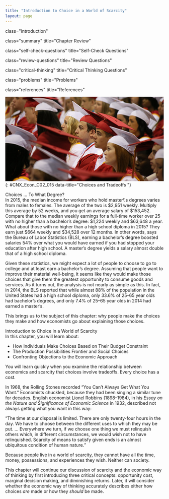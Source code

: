 ```yaml
---
title: "Introduction to Choice in a World of Scarcity"
layout: page
---
```



<cnx-pi data-type="cnx.flag.introduction"> class="introduction" </cnx-pi>

<cnx-pi data-type="cnx.eoc">class="summary" title="Chapter Review"</cnx-pi>

<cnx-pi data-type="cnx.eoc">class="self-check-questions" title="Self-Check Questions"</cnx-pi>

<cnx-pi data-type="cnx.eoc">class="review-questions" title="Review Questions"</cnx-pi>

<cnx-pi data-type="cnx.eoc">class="critical-thinking" title="Critical Thinking Questions"</cnx-pi>

<cnx-pi data-type="cnx.eoc">class="problems" title="Problems"</cnx-pi>

<cnx-pi data-type="cnx.eoc">class="references" title="References"</cnx-pi>

 ![This is a photograph of students at their high school graduation ceremony](../resources/CNX_Econ_C02_015.jpg "In general, the higher the degree, the higher the salary. So why aren&#x2019;t more people pursuing higher degrees? The short answer: choices and tradeoffs. (Credit: modification of work by &#x201C;Jim, the Photographer&#x201D;/Flickr Creative Commons)"){: #CNX_Econ_C02_015 data-title="Choices and Tradeoffs "}

<div data-type="note" class="economics bringhome" markdown="1">
<div data-type="title">
Choices ... To What Degree?
</div>
In 2015, the median income for workers who hold master\'s degrees varies from males to females. The average of the two is $2,951 weekly. Multiply this average by 52 weeks, and you get an average salary of $153,452. Compare that to the median weekly earnings for a full-time worker over 25 with no higher than a bachelor’s degree: $1,224 weekly and $63,648 a year. What about those with no higher than a high school diploma in 2015? They earn just $664 weekly and $34,528 over 12 months. In other words, says the Bureau of Labor Statistics (BLS), earning a bachelor’s degree boosted salaries 54% over what you would have earned if you had stopped your education after high school. A master’s degree yields a salary almost double that of a high school diploma.

Given these statistics, we might expect a lot of people to choose to go to college and at least earn a bachelor’s degree. Assuming that people want to improve their material well-being, it seems like they would make those choices that give them the greatest opportunity to consume goods and services. As it turns out, the analysis is not nearly as simple as this. In fact, in 2014, the BLS reported that while almost 88% of the population in the United States had a high school diploma, only 33.6% of 25–65 year olds had bachelor’s degrees, and only 7.4% of 25–65 year olds in 2014 had earned a master’s.

This brings us to the subject of this chapter: why people make the choices they make and how economists go about explaining those choices.

</div>

<div data-type="note" class="economics chapter-objectives" markdown="1">
<div data-type="title">
Introduction to Choice in a World of Scarcity
</div>
In this chapter, you will learn about:

* How Individuals Make Choices Based on Their Budget Constraint
* The Production Possibilities Frontier and Social Choices
* Confronting Objections to the Economic Approach

</div>

You will learn quickly when you examine the relationship between economics and scarcity that choices involve tradeoffs. Every choice has a cost.

In 1968, the Rolling Stones recorded “You Can’t Always Get What You Want.” Economists chuckled, because they had been singing a similar tune for decades. English economist Lionel Robbins (1898–1984), in his *Essay on the Nature and Significance of Economic Science* in 1932, described not always getting what you want in this way:

<q>The time at our disposal is limited. There are only twenty-four hours in the day. We have to choose between the different uses to which they may be put. ... Everywhere we turn, if we choose one thing we must relinquish others which, in different circumstances, we would wish not to have relinquished. Scarcity of means to satisfy given ends is an almost ubiquitous condition of human nature.</q>

Because people live in a world of scarcity, they cannot have all the time, money, possessions, and experiences they wish. Neither can society.

This chapter will continue our discussion of scarcity and the economic way of thinking by first introducing three critical concepts: opportunity cost, marginal decision making, and diminishing returns. Later, it will consider whether the economic way of thinking accurately describes either how choices *are* made or how they *should* be made.

